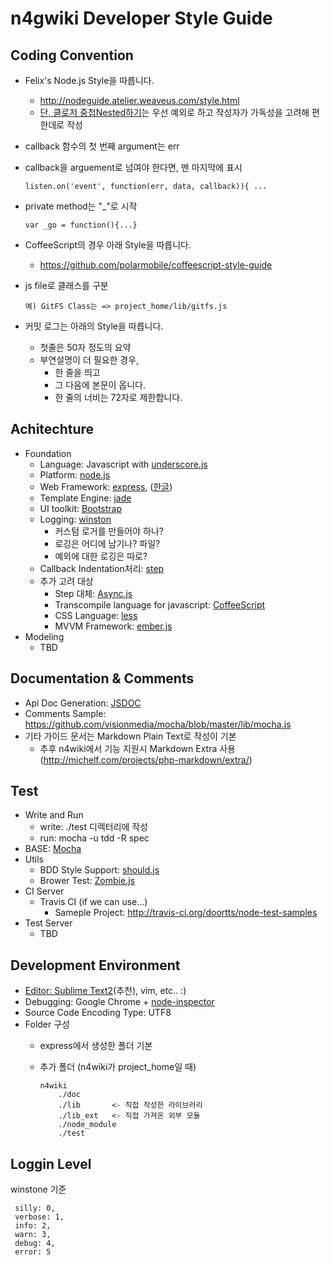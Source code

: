 n4gwiki Developer Style Guide
===

Coding Convention
---
 - Felix's Node.js Style을 따릅니다.
     - http://nodeguide.atelier.weaveus.com/style.html
     - [단, 클로저 중첩Nested하기](http://nodeguide.atelier.weaveus.com/style.html#클로저-중첩nested하기)는 우선 예외로 하고 작성자가 가독성을 고려해 편한데로 작성
 - callback 함수의 첫 번째 argument는 err
 - callback을 arguement로 넘여야 한다면, 맨 마지막에 표시

    ```
    listen.on('event', function(err, data, callback)){ ...
    ```

 - private method는 "_"로 시작

    ```
    var _go = function(){...}
    ```

 - CoffeeScript의 경우 아래 Style을 따릅니다.
    - https://github.com/polarmobile/coffeescript-style-guide
 - js file로 클래스를 구분

    ```
    예) GitFS Class는 => project_home/lib/gitfs.js
    ```
 - 커밋 로그는 아래의 Style을 따릅니다.
    - 첫줄은 50자 정도의 요약
    - 부연설명이 더 필요한 경우,
        - 한 줄을 띄고
        - 그 다음에 본문이 옵니다.
        - 한 줄의 너비는 72자로 제한합니다.

Achitechture
---
 - Foundation
    - Language: Javascript with [underscore.js](http://documentcloud.github.com/underscore/)
    - Platform: [node.js](http://nodejs.org)
    - Web Framework: [express](http://expressjs.com/), ([한글](http://firejune.io/express/))
    - Template Engine: [jade](http://jade-lang.com/)
    - UI toolkit: [Bootstrap](http://twitter.github.com/bootstrap/)
    - Logging: [winston](https://github.com/flatiron/winston)
        - 커스텀 로거를 만들어야 하나?
        - 로깅은 어디에 남기나? 파일?
        - 예외에 대한 로깅은 따로?
    - Callback Indentation처리: [step](https://github.com/creationix/step)
    - 추가 고려 대상
        - Step 대체: [Async.js](https://github.com/caolan/async)
        - Transcompile language for javascript: [CoffeeScript](http://coffeescript.org/)
        - CSS Language: [less](lesscss.org)
        - MVVM Framework: [ember.js](http://emberjs.com)
 - Modeling
    - TBD

Documentation & Comments
---
 - Api Doc Generation: [JSDOC](http://www.2ality.com/2011/08/jsdoc-intro.html)
 - Comments Sample: https://github.com/visionmedia/mocha/blob/master/lib/mocha.js
 - 기타 가이드 문서는 Markdown Plain Text로 작성이 기본
    - 추후 n4wiki에서 기능 지원시 Markdown Extra 사용 (http://michelf.com/projects/php-markdown/extra/)

Test
---
 - Write and Run
    - write: ./test 디렉터리에 작성
    - run: mocha -u tdd -R spec
 - BASE: [Mocha](http://visionmedia.github.com/mocha/)
 - Utils
    - BDD Style Support: [should.js](https://github.com/visionmedia/should.js)
    - Brower Test: [Zombie.js](http://zombie.labnotes.org/)
 - CI Server
    - Travis CI (if we can use...)
      - Sameple Project: http://travis-ci.org/doortts/node-test-samples
 - Test Server
    - TBD

Development Environment
---
 - [Editor: Sublime Text2](http://www.sublimetext.com/2)(추천), vim, etc.. :)
 - Debugging: Google Chrome + [node-inspector](https://github.com/dannycoates/node-inspector)
 - Source Code Encoding Type: UTF8
 - Folder 구성
    - express에서 생성한 폴더 기본
    - 추가 폴더 (n4wiki가 project_home일 때)

        ```
        n4wiki
            ./doc
            ./lib       <- 직접 작성한 라이브러리
            ./lib_ext   <- 직접 가져온 외부 모듈
            ./node_module
            ./test
        ```


Loggin Level
------------

winstone 기준

     silly: 0,
     verbose: 1,
     info: 2,
     warn: 3,
     debug: 4,
     error: 5
